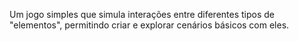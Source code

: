 Um jogo simples que simula interações entre diferentes tipos de "elementos", permitindo criar e explorar cenários básicos com eles.
